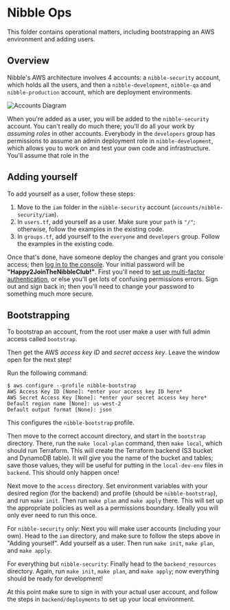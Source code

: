 # Nibble Ops

This folder contains operational matters, including bootstrapping an AWS environment and adding users.

## Overview

Nibble's AWS architecture involves 4 accounts: a `nibble-security` account, which holds all the users, and then a `nibble-development`, `nibble-qa` and `nibble-production` account, which are deployment environments.

![Accounts Diagram](https://app.lucidchart.com/publicSegments/view/6e31e33f-57b0-4eef-abd2-d7b5e3b5c364/image.png)

When you're added as a user, you will be added to the `nibble-security` account. You can't really do much there; you'll do all your work by _assuming roles_ in other accounts. Everybody in the `developers` group has permissions to assume an admin deployment role in `nibble-development`, which allows you to work on and test your own code and infrastructure. You'll assume that role in the

## Adding yourself

To add yourself as a user, follow these steps:

1. Move to the `iam` folder in the `nibble-security` account (`accounts/nibble-security/iam`).
2. In `users.tf`, add yourself as a user. Make sure your `path` is `"/"`; otherwise, follow the examples in the existing code.
3. In `groups.tf`, add yourself to the `everyone` and `developers` group. Follow the examples in the existing code.

Once that's done, have someone deploy the changes and grant you console access; then [log in to the console](https://nibble-security.signin.aws.amazon.com/console). Your initial password will be **"Happy2JoinTheNibbleClub!"**. First you'll need to [set up multi-factor authentication](https://console.aws.amazon.com/iam/home#/security_credentials), or else you'll get lots of confusing permissions errors. Sign out and sign back in; then you'll need to change your password to something much more secure.

## Bootstrapping

To bootstrap an account, from the root user make a user with full admin access called `bootstrap`.

Then get the AWS _access key ID_ and _secret access key_. Leave the window open for the next step!

Run the following command:

```shell
$ aws configure --profile nibble-bootstrap
AWS Access Key ID [None]: *enter your access key ID here*
AWS Secret Access Key [None]: *enter your secret access key here*
Default region name [None]: us-west-2
Default output format [None]: json
```

This configures the `nibble-bootstrap` profile.

Then move to the correct account directory, and start in the `bootstrap` directory. There, run the `make local-plan` command, then `make local`, which should run Terraform. This will create the Terraform backend (S3 bucket and DynamoDB table). It will give you the name of the bucket and tables; save those values, they will be useful for putting in the `local-dev-env` files in `backend`. This should only happen once!

Next move to the `access` directory. Set environment variables with your desired region (for the backend) and profile (should be `nibble-bootstrap`), and run `make init`. Then run `make plan` and `make apply` there. This will set up the appropriate policies as well as a permissions boundary. Ideally you will only ever need to run this once.

For `nibble-security` only:
Next you will make user accounts (including your own). Head to the `iam` directory, and make sure to follow the steps above in "Adding yourself". Add yourself as a user. Then run `make init`, `make plan`, and `make apply`.

For everything but `nibble-security`: Finally head to the `backend_resources` directory. Again, run `make init`, `make plan`, and `make apply`; now everything should be ready for development!

At this point make sure to sign in with your actual user account, and follow the steps in `backend/deployments` to set up your local environment.

